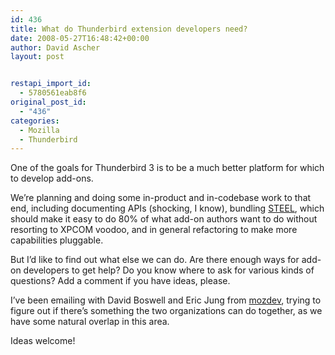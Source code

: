 ```yaml
---
id: 436
title: What do Thunderbird extension developers need?
date: 2008-05-27T16:48:42+00:00
author: David Ascher
layout: post


restapi_import_id:
  - 5780561eab8f6
original_post_id:
  - "436"
categories:
  - Mozilla
  - Thunderbird
---
```

One of the goals for Thunderbird 3 is to be a much better platform for which to develop add-ons.

We&#8217;re planning and doing some in-product and in-codebase work to that end, including documenting APIs (shocking, I know), bundling [STEEL](http://wiki.mozilla.org/User:Jminta/Steel), which should make it easy to do 80% of what add-on authors want to do without resorting to XPCOM voodoo, and in general refactoring to make more capabilities pluggable.

But I&#8217;d like to find out what else we can do. Are there enough ways for add-on developers to get help? Do you know where to ask for various kinds of questions? Add a comment if you have ideas, please.

I&#8217;ve been emailing with David Boswell and Eric Jung from [mozdev](http://www.mozdev.org/), trying to figure out if there&#8217;s something the two organizations can do together, as we have some natural overlap in this area.

Ideas welcome!